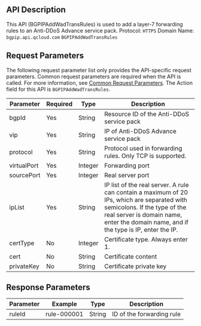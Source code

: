 ﻿[//]: # (chinagitpath:XXXXX)

## API Description
This API (BGPIPAddWadTransRules) is used to add a layer-7 forwarding rules to an Anti-DDoS Advance service pack. 
Protocol: `HTTPS`
Domain Name: `bgpip.api.qcloud.com`
`BGPIPAddWadTransRules`

## Request Parameters
The following request parameter list only provides the API-specific request parameters. Common request parameters are required when the API is called. For more information, see [Common Request Parameters](https://cloud.tencent.com/document/product/1014/31224). The Action field for this API is `BGPIPAddWadTransRules`.

| Parameter | Required | Type | Description |
|---------|---------|---------|---------|
| bgpId | Yes | String | Resource ID of the Anti-DDoS service pack |
| vip | Yes | String | IP of Anti-DDoS Advance service pack|
| protocol | Yes | String | Protocol used in forwarding rules. Only TCP is supported. |
| virtualPort | Yes | Integer | Forwarding port |
| sourcePort | Yes | Integer | Real server port |
| ipList | Yes | String | IP list of the real server. A rule can contain a maximum of 20 IPs, which are separated with semicolons. If the type of the real server is domain name, enter the domain name, and if the type is IP, enter the IP. |
| certType | No | Integer | Certificate type. Always enter 1. |
| cert | No | String | Certificate content |
| privateKey | No | String | Certificate private key |

## Response Parameters
| Parameter | Example | Type | Description |
|---------|---------|---------|---------|
| ruleId | rule-000001 | String | ID of the forwarding rule |

